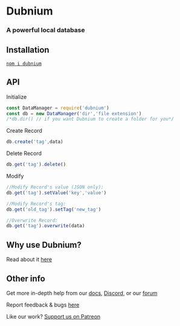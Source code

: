 # Dubnium
### A powerful local database


## Installation
[`npm i dubnium`](https://docs.npmjs.com/getting-started/installing-npm-packages-locally)

## API

Initialize
```js
const DataManager = require('dubnium')
const db = new DataManager('dir','file extension')
/*db.dir() // if you want Dubnium to create a folder for you*/
```

Create Record

```js 
db.create('tag',data)
```

 Delete Record

```js
db.get('tag').delete()
```

  Modify

```js
//Modify Record's value (JSON only):
db.get('tag').setValue('key','value')

//Modify Record's tag:
db.get('old_tag').setTag('new_tag')

//Overwrite Record:
db.get('tag').overwrite(data)
```

## Why use Dubnium?
Read about it [here](https://db.coolstone.dev/key-features)

## Other info
Get more in-depth help from our [docs](https://db.coolstone.dev/), [Discord](https://discord.gg/nzTmfZ8), or our [forum](https://groups.google.com/g/dubnium)

Report feedback & bugs [here](https://forms.gle/s7Wi4pZqNbZG72mU7)

Like our work? [Support us on Patreon](https://www.patreon.com/coolstone)
